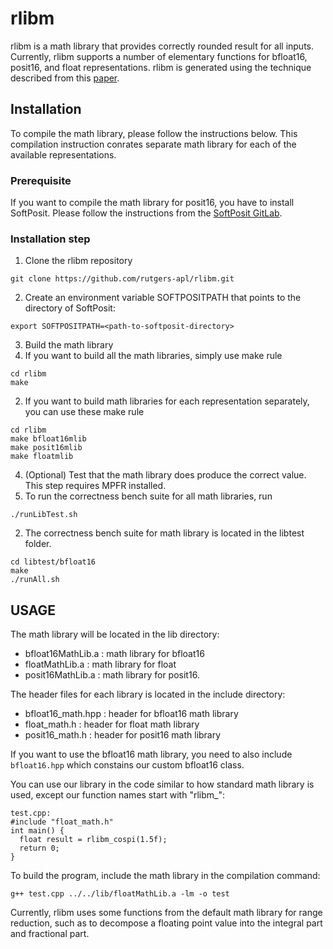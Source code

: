 # rlibm

rlibm is a math library that provides correctly rounded result for all inputs. Currently, rlibm supports a number of elementary functions for bfloat16, posit16, and float representations. rlibm is generated using the technique described from this [paper](https://arxiv.org/pdf/2007.05344.pdf).

## Installation
To compile the math library, please follow the instructions below.
This compilation instruction conrates separate math library for each of the available representations.

### Prerequisite
If you want to compile the math library for posit16, you have to install SoftPosit. Please follow the instructions from the [SoftPosit GitLab](https://gitlab.com/cerlane/SoftPosit).

### Installation step
1. Clone the rlibm repository
```
git clone https://github.com/rutgers-apl/rlibm.git
```

2. Create an environment variable SOFTPOSITPATH that points to the directory of SoftPosit:
```
export SOFTPOSITPATH=<path-to-softposit-directory>
```
  
3. Build the math library
  1. If you want to build all the math libraries, simply use make rule
  ```
  cd rlibm
  make
  ```

  2. If you want to build math libraries for each representation separately, you can use these make rule
  ```
  cd rlibm
  make bfloat16mlib
  make posit16mlib
  make floatmlib
  ```
4. (Optional) Test that the math library does produce the correct value. This step requires MPFR installed.
  1. To run the correctness bench suite for all math libraries, run
  ```
  ./runLibTest.sh
  ```
  2. The correctness bench suite for math library is located in the libtest folder.
  ```
  cd libtest/bfloat16
  make
  ./runAll.sh
  ```

## USAGE
The math library will be located in the lib directory:
  * bfloat16MathLib.a : math library for bfloat16
  * floatMathLib.a : math library for float
  * posit16MathLib.a : math library for posit16.

The header files for each library is located in the include directory:
  * bfloat16_math.hpp : header for bfloat16 math library
  * float_math.h : header for float math library
  * posit16_math.h : header for posit16 math library
  
If you want to use the bfloat16 math library, you need to also include `bfloat16.hpp` which constains our custom bfloat16 class.

You can use our library in the code similar to how standard math library is used, except our function names start with "rlibm_":
```
test.cpp: 
#include "float_math.h"
int main() {
  float result = rlibm_cospi(1.5f);
  return 0;
}
```

To build the program, include the math library in the compilation command:
```
g++ test.cpp ../../lib/floatMathLib.a -lm -o test
```
Currently, rlibm uses some functions from the default math library for range reduction, such as to decompose a floating point value into the integral part and fractional part.

